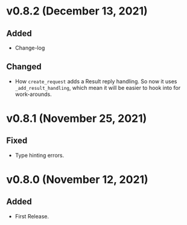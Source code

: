 
v0.8.2 (December 13, 2021)
===============================================================================

## Added

 * Change-log


## Changed

 * How `create_request` adds a Result reply handling. So now it uses `_add_result_handling`, which mean it will be easier to hook into for work-arounds.


v0.8.1 (November 25, 2021)
===============================================================================

## Fixed

 * Type hinting errors.


v0.8.0 (November 12, 2021)
===============================================================================

## Added

 * First Release.
